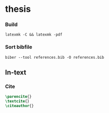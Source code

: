 # thesis

### Build

```console
latexmk -C && latexmk -pdf
```

### Sort bibfile

```console
biber --tool references.bib -O references.bib
```


## In-text

### Cite

```tex
\parencite{}
\textcite{}
\citeauthor{}
```
